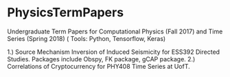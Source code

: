 # PhysicsTermPapers
Undergraduate Term Papers for Computational Physics (Fall 2017) and Time Series (Spring 2018) ( Tools: Python, Tensorflow, Keras) 

1.) Source Mechanism Inversion of Induced Seismicity for ESS392 Directed Studies. Packages include Obspy,  FK package, gCAP package. 
2.) Correlations of Cryptocurrency for PHY408 Time Series at UofT.
